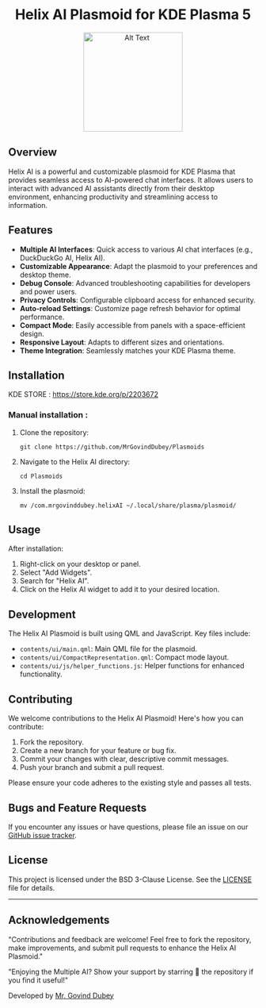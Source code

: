 


<h1 align="center">Helix AI Plasmoid for KDE Plasma 5</h1>
<p align="center">
  <img src="https://github.com/user-attachments/assets/df284f15-69bd-4432-a39b-339cb50c3da5" alt="Alt Text" width="200"\>
</p>


## Overview

Helix AI is a powerful and customizable plasmoid for KDE Plasma that provides seamless access to AI-powered chat interfaces. It allows users to interact with advanced AI assistants directly from their desktop environment, enhancing productivity and streamlining access to information.



## Features

- **Multiple AI Interfaces**: Quick access to various AI chat interfaces (e.g., DuckDuckGo AI, Helix AI).
- **Customizable Appearance**: Adapt the plasmoid to your preferences and desktop theme.
- **Debug Console**: Advanced troubleshooting capabilities for developers and power users.
- **Privacy Controls**: Configurable clipboard access for enhanced security.
- **Auto-reload Settings**: Customize page refresh behavior for optimal performance.
- **Compact Mode**: Easily accessible from panels with a space-efficient design.
- **Responsive Layout**: Adapts to different sizes and orientations.
- **Theme Integration**: Seamlessly matches your KDE Plasma theme.



## Installation

KDE STORE :  https://store.kde.org/p/2203672



### Manual installation :

1. Clone the repository:
   ```
   git clone https://github.com/MrGovindDubey/Plasmoids
   ```

2. Navigate to the Helix AI directory:
   ```
   cd Plasmoids
   ```

3. Install the plasmoid:
   ```
   mv /com.mrgovinddubey.helixAI ~/.local/share/plasma/plasmoid/
   ```

## Usage

After installation:

1. Right-click on your desktop or panel.
2. Select "Add Widgets".
3. Search for "Helix AI".
4. Click on the Helix AI widget to add it to your desired location.

## Development

The Helix AI Plasmoid is built using QML and JavaScript. Key files include:

- `contents/ui/main.qml`: Main QML file for the plasmoid.
- `contents/ui/CompactRepresentation.qml`: Compact mode layout.
- `contents/ui/js/helper_functions.js`: Helper functions for enhanced functionality.

## Contributing

We welcome contributions to the Helix AI Plasmoid! Here's how you can contribute:

1. Fork the repository.
2. Create a new branch for your feature or bug fix.
3. Commit your changes with clear, descriptive commit messages.
4. Push your branch and submit a pull request.

Please ensure your code adheres to the existing style and passes all tests.

## Bugs and Feature Requests

If you encounter any issues or have questions, please file an issue on our [GitHub issue tracker](https://github.com/YourUsername/Plasmoids/issues).

## License

This project is licensed under the BSD 3-Clause License. See the [LICENSE](LICENSE) file for details.

---
## Acknowledgements

"Contributions and feedback are welcome! Feel free to fork the repository, make improvements, and submit pull requests to enhance the Helix AI Plasmoid."

"Enjoying the Multiple AI? Show your support by starring 🌟 the repository if you find it useful!"

Developed by [Mr. Govind Dubey](https://github.com/MrGovindDubey)
